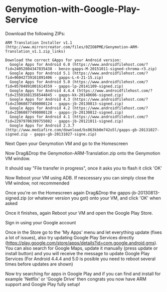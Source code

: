 # Genymotion-with-Google-Play-Service


Download the following ZIPs:
    
    ARM Translation Installer v1.1 (http://www.mirrorcreator.com/files/0ZIO8PME/Genymotion-ARM-Translation_v1.1.zip_links)
    
    Download the correct GApps for your Android version:
      Google Apps for Android 6.0 (https://www.androidfilehost.com/?fid=24052804347835438 - benzo-gapps-M-20151011-signed-chroma-r3.zip)
      Google Apps for Android 5.1 (https://www.androidfilehost.com/?fid=96042739161891406 - gapps-L-4-21-15.zip)
      Google Apps for Android 5.0 (https://www.androidfilehost.com/?fid=95784891001614559 - gapps-lp-20141109-signed.zip)
      Google Apps for Android 4.4.4 (https://www.androidfilehost.com/?fid=23501681358544845 - gapps-kk-20140606-signed.zip)
      Google Apps for Android 4.3 (https://www.androidfilehost.com/?fid=23060877490000124 - gapps-jb-20130813-signed.zip)
      Google Apps for Android 4.2 (https://www.androidfilehost.com/?fid=23060877490000128 - gapps-jb-20130812-signed.zip)
      Google Apps for Android 4.1 (https://www.androidfilehost.com/?fid=22979706399755082 - gapps-jb-20121011-signed.zip)
      Google Apps for Android 2.3.7 (http://www.mediafire.com/download/bs063kb0m742o5l/gapps-gb-20131027-signed.zip - gapps-gb-20131027-signe.zip)
  
Next Open your Genymotion VM and go to the Homescreen

Now Drag&Drop the Genymotion-ARM-Translation.zip onto the Genymotion VM window.

It should say "File transfer in progress", once it asks you to flash it click 'OK'

Now Reboot your VM using ADB. If nescessary you can simply close the VM window, not recommended

Once you're on the Homescreen again Drag&Drop the gapps-jb-20130813-signed.zip (or whatever version you got) onto your VM, and click 'OK' when asked

Once it finishes, again Reboot your VM and open the Google Play Store.

Sign in using your Google account

Once in the Store go to the 'My Apps' menu and let everything update (fixes a lot of issues), also try updating Google Play Services directly (https://play.google.com/store/apps/details?id=com.google.android.gms).
You can also search for Google Maps, update it manually (press update or install button) and you will receive the message to update Google Play Services
(For Android 4.4.4 and 5.0 is posible you need to reboot several times before updates are shown)

Now try searching for apps in Google Play and if you can find and install for example 'Netflix' or 'Google Drive' then congrats you now have ARM support and Google Play fully setup!
